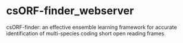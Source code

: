 # csORF-finder_webserver
csORF-finder: an effective ensemble learning framework for accurate identification of multi-species coding short open reading frames
